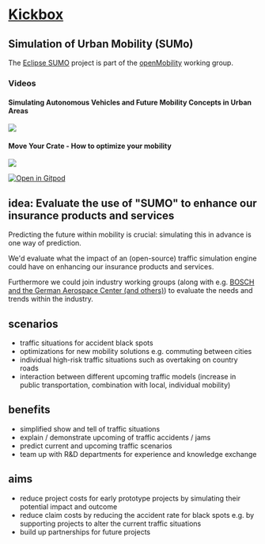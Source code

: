 # [Kickbox](https://home.getkickbox.com/#about)

## Simulation of Urban Mobility (SUMo)

The [Eclipse SUMO](https://openmobility.eclipse.org/technologies/eclipse-sumo/) project is  part of the [openMobility](https://openmobility.eclipse.org/) working group.

### Videos

#### Simulating Autonomous Vehicles and Future Mobility Concepts in Urban Areas
[![](https://img.youtube.com/vi/B9y33pCeAJ8/0.jpg)](https://www.youtube.com/watch?v=B9y33pCeAJ8)

#### Move Your Crate - How to optimize your mobility
[![](https://img.youtube.com/vi/ZhudL9YoGtc/0.jpg)](https://www.youtube.com/watch?v=ZhudL9YoGtc)

[![Open in Gitpod](https://gitpod.io/button/open-in-gitpod.svg)](https://gitpod.io#https://github.com/baloise/kx-mobility-sumo)

## idea: Evaluate the use of "SUMO" to enhance our insurance products and services

Predicting the future within mobility is crucial: simulating this in advance is one way of prediction.

We'd evaluate what the impact of an (open-source) traffic simulation engine could have on enhancing our insurance products and services.

Furthermore we could join industry working groups (along with e.g. [BOSCH and the German Aerospace Center (and others)](https://openmobility.eclipse.org/members/)) to evaluate the needs and trends within the industry.

## scenarios
- traffic situations for accident black spots 
- optimizations for new mobility solutions e.g. commuting between cities
- individual high-risk traffic situations such as overtaking on country roads
- interaction between different upcoming traffic models (increase in public transportation, combination with local, individual mobility)

## benefits
- simplified show and tell of traffic situations
- explain / demonstrate upcoming of traffic accidents / jams
- predict current and upcoming traffic scenarios
- team up with R&D departments for experience and knowledge exchange

## aims
- reduce project costs for early prototype projects by simulating their potential impact and outcome
- reduce claim costs by reducing the accident rate for black spots e.g. by supporting projects to alter the current traffic situations
- build up partnerships for future projects
